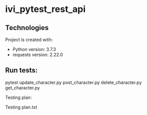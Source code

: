 # ivi_pytest_rest_api

## Technologies
Project is created with:
* Python version: 3.7.3
* requests version: 2.22.0


## Run tests:

pytest update_character.py post_character.py delete_character.py get_character.py

Testing plan: 

Testing plan.txt

